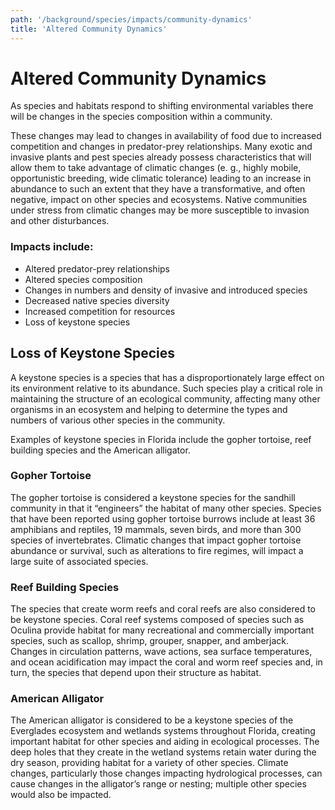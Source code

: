 ```yaml
---
path: '/background/species/impacts/community-dynamics'
title: 'Altered Community Dynamics'
---
```


# Altered Community Dynamics

As species and habitats respond to shifting environmental variables there will be changes in the species composition within a community.

These changes may lead to changes in availability of food due to increased competition and changes in predator-prey relationships. Many exotic and invasive plants and pest species already possess characteristics that will allow them to take advantage of climatic changes (e. g., highly mobile, opportunistic breeding, wide climatic tolerance) leading to an increase in abundance to such an extent that they have a transformative, and often negative, impact on other species and ecosystems. Native communities under stress from climatic changes may be more susceptible to invasion and other disturbances.

### Impacts include:

- Altered predator-prey relationships
- Altered species composition
- Changes in numbers and density of invasive and introduced species
- Decreased native species diversity
- Increased competition for resources
- Loss of keystone species

## Loss of Keystone Species

A keystone species is a species that has a disproportionately large effect on its environment relative to its abundance. Such species play a critical role in maintaining the structure of an ecological community, affecting many other organisms in an ecosystem and helping to determine the types and numbers of various other species in the community.

Examples of keystone species in Florida include the gopher tortoise, reef building species and the American alligator.

### Gopher Tortoise

The gopher tortoise is considered a keystone species for the sandhill community in that it “engineers” the habitat of many other species. Species that have been reported using gopher tortoise burrows include at least 36 amphibians and reptiles, 19 mammals, seven birds, and more than 300 species of invertebrates. Climatic changes that impact gopher tortoise abundance or survival, such as alterations to fire regimes, will impact a large suite of associated species.

### Reef Building Species

The species that create worm reefs and coral reefs are also considered to be keystone species. Coral reef systems composed of species such as Oculina provide habitat for many recreational and commercially important species, such as scallop, shrimp, grouper, snapper, and amberjack. Changes in circulation patterns, wave actions, sea surface temperatures, and ocean acidification may impact the coral and worm reef species and, in turn, the species that depend upon their structure as habitat.

### American Alligator

The American alligator is considered to be a keystone species of the Everglades ecosystem and wetlands systems throughout Florida, creating important habitat for other species and aiding in ecological processes. The deep holes that they create in the wetland systems retain water during the dry season, providing habitat for a variety of other species. Climate changes, particularly those changes impacting hydrological processes, can cause changes in the alligator’s range or nesting; multiple other species would also be impacted.
